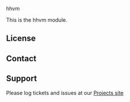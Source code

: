 hhvm

This is the hhvm module.

License
-------


Contact
-------


Support
-------

Please log tickets and issues at our [Projects site](http://projects.example.com)
